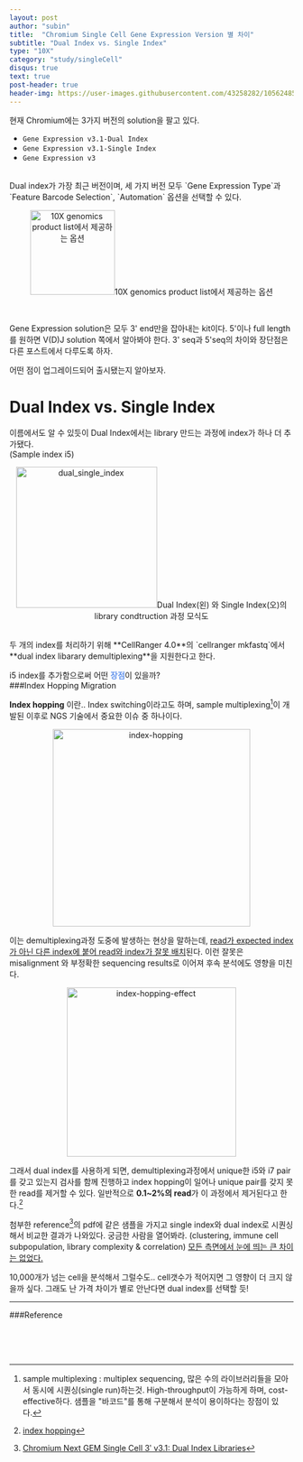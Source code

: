 ```yaml
---
layout: post
author: "subin"
title:  "Chromium Single Cell Gene Expression Version 별 차이"
subtitle: "Dual Index vs. Single Index"
type: "10X"
category: "study/singleCell"
disqus: true
text: true
post-header: true
header-img: https://user-images.githubusercontent.com/43258282/105624857-2f69ba80-5e68-11eb-83ee-14a55783cb6d.jpg
---
```


현재 Chromium에는 3가지 버전의 solution을 팔고 있다.

- `Gene Expression v3.1-Dual Index`
- `Gene Expression v3.1-Single Index`
- `Gene Expression v3`  
<br>
Dual index가 가장 최근 버전이며, 세 가지 버전 모두 `Gene Expression Type`과 `Feature Barcode Selection`, `Automation` 옵션을 선택할 수 있다.
<br>

<p align="center"><img src="https://user-images.githubusercontent.com/43258282/105625290-5c6b9c80-5e6b-11eb-942c-21b9e8966a31.png" alt="10X genomics product list에서 제공하는 옵션" height="150px">10X genomics product list에서 제공하는 옵션
</p>
<br>

Gene Expression solution은 모두 3' end만을 잡아내는 kit이다. 5'이나 full length를 원하면 V(D)J solution 쪽에서 알아봐야 한다. 3' seq과 5'seq의 차이와 장단점은 다른 포스트에서 다루도록 하자.

어떤 점이 업그레이드되어 출시됐는지 알아보자.

# Dual Index vs. Single Index
이름에서도 알 수 있듯이 Dual Index에서는 library 만드는 과정에 index가 하나 더 추가됐다.  
(Sample index i5)

<p align="center"><img src="https://user-images.githubusercontent.com/43258282/105625512-3515cf00-5e6d-11eb-858c-3a062cde8a7c.png" alt="dual_single_index" height="250px">Dual Index(왼) 와 Single Index(오)의 library condtruction 과정 모식도
</p>
<br>
두 개의 index를 처리하기 위해 **CellRanger 4.0**의 `cellranger mkfastq`에서 **dual index libarary demultiplexing**을 지원한다고 한다. 

i5 index를 추가함으로써 어떤 <span style="color:#6495ED">**장점**</span>이 있을까?
<br>
###Index Hopping Migration

**Index hopping** 이란..
Index switching이라고도 하며, sample multiplexing[^1]이 개발된 이후로 NGS 기술에서 중요한 이슈 중 하나이다.

<p align="center"><img src="https://user-images.githubusercontent.com/43258282/105625769-b588ff80-5e6e-11eb-8ba9-bbc4a527c078.png" alt="index-hopping" height="350px">
</p>

이는 demultiplexing과정 도중에 발생하는 현상을 말하는데, <U>read가 expected index가 아닌 다른 index에 붙어 read와 index가 잘못 배치</U>된다. 이런 잘못은 misalignment 와 부정확한 sequencing results로 이어져 후속 분석에도 영향을 미친다.

<p align="center"><img src="https://user-images.githubusercontent.com/43258282/105625823-187a9680-5e6f-11eb-8aa8-e78febfeaaa5.png" alt="index-hopping-effect" height="300px">
</p>

그래서 dual index를 사용하게 되면, demultiplexing과정에서 unique한 i5와 i7 pair를 갖고 있는지 검사를 함께 진행하고 index hopping이 일어나 unique pair를 갖지 못한 read를 제거할 수 있다. 일반적으로 **0.1~2%의 read**가 이 과정에서 제거된다고 한다.[^2]  

첨부한 reference[^3]의 pdf에 같은 샘플을 가지고 single index와 dual index로 시퀀싱해서 비교한 결과가 나와있다. 궁금한 사람을 열어봐라. (clustering, immune cell subpopulation, library complexity & correlation) <U>모든 측면에서 눈에 띄는 큰 차이는 없었다.</U>

10,000개가 넘는 cell을 분석해서 그럴수도.. cell갯수가 적어지면 그 영향이 더 크지 않을까 싶다. 그래도 난 가격 차이가 별로 안난다면 dual index를 선택할 듯!

------------------

###Reference

[^1]: sample multiplexing : multiplex sequencing, 많은 수의 라이브러리들을 모아서 동시에 시퀀싱(single run)하는것. High-throughput이 가능하게 하며, cost-effective하다. 샘플을 "바코드"를 통해 구분해서 분석이 용이하다는 장점이 있다.
[^2]: [index hopping](https://www.illumina.com/content/dam/illumina-marketing/documents/products/whitepapers/index-hopping-white-paper-770-2017-004.pdf)
[^3]: [Chromium Next GEM Single Cell 3ʹ v3.1: Dual Index Libraries](https://assets.ctfassets.net/an68im79xiti/Licpd2PiHP4hrHKDpjO89/2779c006e6317ed9ca724635b32e14e9/CG000325_TechNote_ChromiumNextGEMSingle_Cell_3___v3.1_Dual_Index_Rev_A.pdf)


<br><br><br>